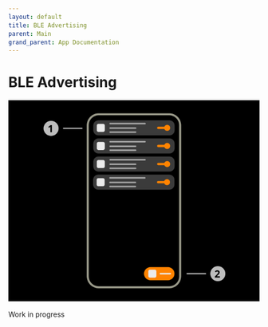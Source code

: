```yaml
---
layout: default
title: BLE Advertising
parent: Main
grand_parent: App Documentation
---
```


# BLE Advertising

![BLE Advertising Scheme](../images/main_ble_advertising.svg)

Work in progress